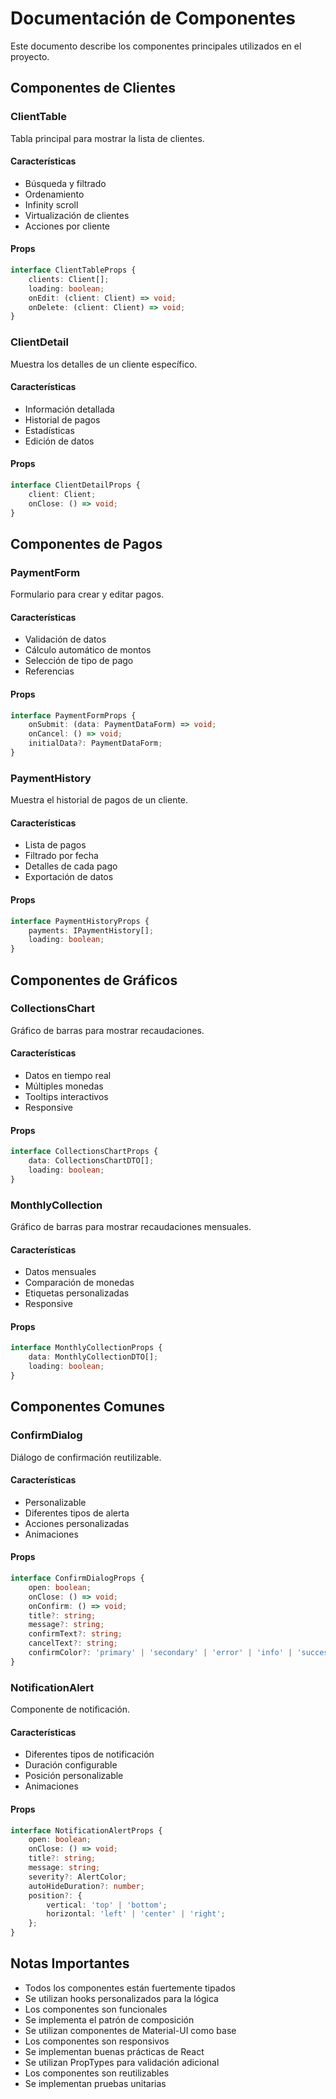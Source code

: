 # Documentación de Componentes

Este documento describe los componentes principales utilizados en el proyecto.

## Componentes de Clientes

### ClientTable

Tabla principal para mostrar la lista de clientes.

#### Características

-   Búsqueda y filtrado
-   Ordenamiento
-   Infinity scroll
-   Virtualización de clientes
-   Acciones por cliente

#### Props

```typescript
interface ClientTableProps {
	clients: Client[];
	loading: boolean;
	onEdit: (client: Client) => void;
	onDelete: (client: Client) => void;
}
```

### ClientDetail

Muestra los detalles de un cliente específico.

#### Características

-   Información detallada
-   Historial de pagos
-   Estadísticas
-   Edición de datos

#### Props

```typescript
interface ClientDetailProps {
	client: Client;
	onClose: () => void;
}
```

## Componentes de Pagos

### PaymentForm

Formulario para crear y editar pagos.

#### Características

-   Validación de datos
-   Cálculo automático de montos
-   Selección de tipo de pago
-   Referencias

#### Props

```typescript
interface PaymentFormProps {
	onSubmit: (data: PaymentDataForm) => void;
	onCancel: () => void;
	initialData?: PaymentDataForm;
}
```

### PaymentHistory

Muestra el historial de pagos de un cliente.

#### Características

-   Lista de pagos
-   Filtrado por fecha
-   Detalles de cada pago
-   Exportación de datos

#### Props

```typescript
interface PaymentHistoryProps {
	payments: IPaymentHistory[];
	loading: boolean;
}
```

## Componentes de Gráficos

### CollectionsChart

Gráfico de barras para mostrar recaudaciones.

#### Características

-   Datos en tiempo real
-   Múltiples monedas
-   Tooltips interactivos
-   Responsive

#### Props

```typescript
interface CollectionsChartProps {
	data: CollectionsChartDTO[];
	loading: boolean;
}
```

### MonthlyCollection

Gráfico de barras para mostrar recaudaciones mensuales.

#### Características

-   Datos mensuales
-   Comparación de monedas
-   Etiquetas personalizadas
-   Responsive

#### Props

```typescript
interface MonthlyCollectionProps {
	data: MonthlyCollectionDTO[];
	loading: boolean;
}
```

## Componentes Comunes

### ConfirmDialog

Diálogo de confirmación reutilizable.

#### Características

-   Personalizable
-   Diferentes tipos de alerta
-   Acciones personalizadas
-   Animaciones

#### Props

```typescript
interface ConfirmDialogProps {
	open: boolean;
	onClose: () => void;
	onConfirm: () => void;
	title?: string;
	message?: string;
	confirmText?: string;
	cancelText?: string;
	confirmColor?: 'primary' | 'secondary' | 'error' | 'info' | 'success' | 'warning';
}
```

### NotificationAlert

Componente de notificación.

#### Características

-   Diferentes tipos de notificación
-   Duración configurable
-   Posición personalizable
-   Animaciones

#### Props

```typescript
interface NotificationAlertProps {
	open: boolean;
	onClose: () => void;
	title?: string;
	message: string;
	severity?: AlertColor;
	autoHideDuration?: number;
	position?: {
		vertical: 'top' | 'bottom';
		horizontal: 'left' | 'center' | 'right';
	};
}
```

## Notas Importantes

-   Todos los componentes están fuertemente tipados
-   Se utilizan hooks personalizados para la lógica
-   Los componentes son funcionales
-   Se implementa el patrón de composición
-   Se utilizan componentes de Material-UI como base
-   Los componentes son responsivos
-   Se implementan buenas prácticas de React
-   Se utilizan PropTypes para validación adicional
-   Los componentes son reutilizables
-   Se implementan pruebas unitarias
